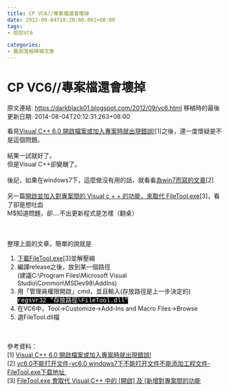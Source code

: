 ```yaml
---
title: CP VC6//專案檔還會壞掉
date: 2012-09-04T18:20:00.001+08:00
tags: 
- 抱怨VC6

categories:
- 舊部落格移植文章
---
```


# CP VC6//專案檔還會壞掉

原文連結: https://darkblack01.blogspot.com/2012/09/vc6.html
移植時的最後更新日期: 2014-08-04T20:12:31.263+08:00

看見<a href="http://toyangel.pixnet.net/blog/post/18571998-visual-c%2B%2B-6.0-%E9%96%8B%E5%95%9F%E6%AA%94%E6%A1%88%E6%88%96%E5%8A%A0%E5%85%A5%E5%B0%88%E6%A1%88%E6%99%82%E5%B0%B1%E5%87%BA%E7%8F%BE%E9%8C%AF%E8%AA%A4" target="_blank">Visual C++ 6.0 開啟檔案或加入專案時就出現錯誤!</a>[1]之後，還一度懷疑是不是這個問題。<br /><br />結果一試就好了。<br />但是Visual C++卻變醜了。<br /><br />後記，如果在windows7下，這麼做沒有用的話，就看看<a href="http://blog.sina.com.cn/s/blog_4af9789801017r8b.html" target="_blank">為win7而寫的文章</a>[2]<br /><br />另一篇<a href="http://support.microsoft.com/kb/241396/zh-tw" target="_blank">開啟並加入對專案間的 Visual c + + 的功能，來取代 FileTool.exe</a>[3]，看了卻是想吐血<br />M$知道問題，卻....不出更新程式是怎樣（翻桌）<br /><br /><br /><br />整理上面的文章，簡單的說就是<br /><ol><li><a href="http://download.microsoft.com/download/vc60ent/s1/6.0/w9xnt4/en-us/FileTool.exe">下載FileTool.exe</a>[3]並解壓縮</li><li>編譯release之後，放到某一個路徑<br />(建議C:\Program Files\Microsoft Visual Studio\Common\MSDev98\AddIns)</li><li>用「管理員權限開啟」cmd，並且輸入(存放路徑是上一步決定的)<br /><span style="background-color: black; color: white; font-family: 'Courier New', Courier, monospace;">regsvr32 "存放路徑\FileTool.dll"</span></li><li>在VC6中，Tool-&gt;Customize-&gt;Add-Ins and Macro Files-&gt;Browse</li><li>選FileTool.dll檔</li></ol><div><br /><br />參考資料：<br />[1] <a href="http://toyangel.pixnet.net/blog/post/18571998-visual-c%2B%2B-6.0-%E9%96%8B%E5%95%9F%E6%AA%94%E6%A1%88%E6%88%96%E5%8A%A0%E5%85%A5%E5%B0%88%E6%A1%88%E6%99%82%E5%B0%B1%E5%87%BA%E7%8F%BE%E9%8C%AF%E8%AA%A4" target="_blank">Visual C++ 6.0 開啟檔案或加入專案時就出現錯誤!</a><br />[2] <a href="http://blog.sina.com.cn/s/blog_4af9789801017r8b.html" target="_blank">vc6.0不能打开文件-vc6.0 windows7下不能打开文件不能添加工程文件-FileTool.exe下载地址&nbsp;</a><br />[3] <a href="http://support.microsoft.com/kb/241396/zh-tw" target="_blank">FileTool.exe 會取代 Visual C++ 中的 [開啟] 及 [新增對專案間的功能</a></div><div><br /></div>
